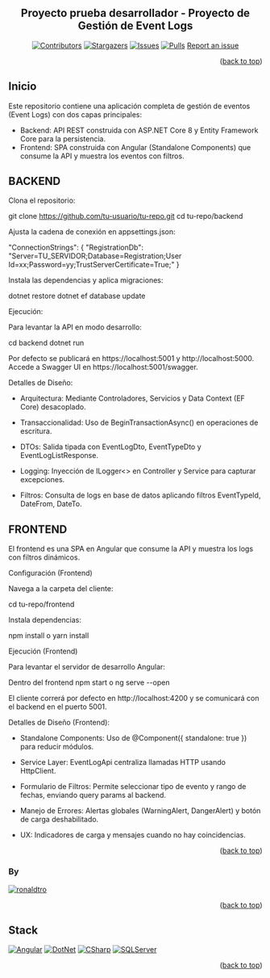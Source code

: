 <a name="readme-top"></a>

<div align="center">

## Proyecto prueba desarrollador - Proyecto de Gestión de Event Logs

[![Contributors][contributors-shield]][contributors-url]
[![Stargazers][stars-shield]][stars-url]
[![Issues][issues-shield]][issues-url]
[![Pulls][pulls-shield]][pulls-url]
[Report an issue](https://github.com//issues)

</div>

<p align="right">(<a href="#readme-top">back to top</a>)</p>

## Inicio

Este repositorio contiene una aplicación completa de gestión de eventos (Event Logs) con dos capas principales:

- Backend: API REST construida con ASP.NET Core 8 y Entity Framework Core para la persistencia.
- Frontend: SPA construida con Angular (Standalone Components) que consume la API y muestra los eventos con filtros.

## BACKEND

Clona el repositorio:

git clone https://github.com/tu-usuario/tu-repo.git
cd tu-repo/backend

Ajusta la cadena de conexión en appsettings.json:

"ConnectionStrings": {
  "RegistrationDb": "Server=TU_SERVIDOR;Database=Registration;User Id=xx;Password=yy;TrustServerCertificate=True;"
}

Instala las dependencias y aplica migraciones:

dotnet restore
dotnet ef database update

Ejecución:

Para levantar la API en modo desarrollo:

cd backend
dotnet run

Por defecto se publicará en https://localhost:5001 y http://localhost:5000.
Accede a Swagger UI en https://localhost:5001/swagger.

Detalles de Diseño:

- Arquitectura: Mediante Controladores, Servicios y Data Context (EF Core) desacoplado.

- Transaccionalidad: Uso de BeginTransactionAsync() en operaciones de escritura.

- DTOs: Salida tipada con EventLogDto, EventTypeDto y EventLogListResponse.

- Logging: Inyección de ILogger<> en Controller y Service para capturar excepciones.

- Filtros: Consulta de logs en base de datos aplicando filtros EventTypeId, DateFrom, DateTo.

## FRONTEND

El frontend es una SPA en Angular que consume la API y muestra los logs con filtros dinámicos.

Configuración (Frontend)

Navega a la carpeta del cliente:

cd tu-repo/frontend

Instala dependencias:

npm install
o
yarn install

Ejecución (Frontend)

Para levantar el servidor de desarrollo Angular:

Dentro del frontend
npm start
o
ng serve --open

El cliente correrá por defecto en http://localhost:4200 y se comunicará con el backend en el puerto 5001.

Detalles de Diseño (Frontend):

- Standalone Components: Uso de @Component({ standalone: true }) para reducir módulos.

- Service Layer: EventLogApi centraliza llamadas HTTP usando HttpClient.

- Formulario de Filtros: Permite seleccionar tipo de evento y rango de fechas, enviando query params al backend.

- Manejo de Errores: Alertas globales (WarningAlert, DangerAlert) y botón de carga deshabilitado.

- UX: Indicadores de carga y mensajes cuando no hay coincidencias.


<p align="right">(<a href="#readme-top">back to top</a>)</p>

### By

 [![ronaldtro](https://avatars.githubusercontent.com/u/72902488?s=64&amp;v=4)](http://github.com/ronaldtro) 

<p align="right">(<a href="#readme-top">back to top</a>)</p>

## Stack

[![Angular][angular-badge]][badge-empty-url]
[![DotNet][dotnet-badge]][badge-empty-url]
[![CSharp][csharp-badge]][badge-empty-url]
[![SQLServer][sqlserver-badge]][badge-empty-url]

<p align="right">(<a href="#readme-top">back to top</a>)</p>

[dotnet-badge]: https://img.shields.io/badge/-.NET-5632d5?style=for-the-badge
[angular-badge]: https://img.shields.io/badge/Angular-DD0031?style=for-the-badge
[csharp-badge]: https://img.shields.io/badge/C%23-690081?style=for-the-badge
[sqlserver-badge]: https://img.shields.io/badge/SQL%20Server-1f72b8?style=for-the-badge
[badge-empty-url]: #!

[contributors-url]: https://github.com//graphs/contributors
[stars-url]: https://github.com///stargazers
[issues-url]: https://github.com///issues
[pulls-url]: https://github.com///pulls

[typescript-badge]: https://img.shields.io/badge/Typescript-007ACC?style=for-the-badge&logo=typescript&logoColor=white&color=blue
[contributors-shield]: https://img.shields.io/badge/CONTRIBUTORS-5-blue?style=for-the-badge


[stars-shield]: https://img.shields.io/badge/STARS-3-yellow?style=for-the-badge

[issues-shield]: https://img.shields.io/badge/ISSUES-0-44cc11?style=for-the-badge

[pulls-shield]: https://img.shields.io/badge/PULL%20REQUESTS-0-44cc11?style=for-the-badge

